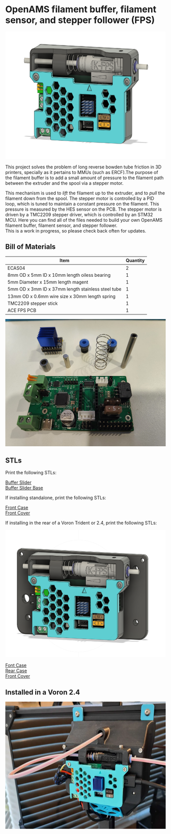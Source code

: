 # OpenAMS filament buffer, filament sensor, and stepper follower (FPS)


<img src="images/standalone.png" height="400" alt="The FPS">

This project solves the problem of long reverse bowden tube friction in 3D printers, specially as it pertains to MMUs (such as ERCF).The purpose of the filament buffer is to add a small amount of pressure to the filament path between the extruder and the spool via a stepper motor.

This mechanism is used to *lift* the filament up to the extruder, and to *pull* the filament down from the spool. The stepper motor is controlled by a PID loop, which is tuned to maintain a constant pressure on the filament.  This pressure is measured by the HES sensor on the PCB.  The stepper motor is driven by a TMC2209 stepper driver, which is controlled by an STM32 MCU.
Here you can find all of the files needed to build your own OpenAMS filament buffer, filament sensor, and stepper follower.  
This is a work in progress, so please check back often for updates.

## Bill of Materials

| Item | Quantity |
| ---- | -------- | 
| ECAS04 | 2 |
| 8mm OD x 5mm ID x 10mm length oiless bearing | 1 |
| 5mm Diameter x 15mm length magent | 1 |
| 5mm OD x 3mm ID x 37mm length stainless steel tube | 1 |
| 13mm OD x 0.6mm wire size x 30mm length spring | 1 |
| TMC2209 stepper stick | 1 |
| ACE FPS PCB | 1 |


<img src="images/IMG20240107125601.jpg" height="400" alt="The Hardware">

## STLs

Print the following STLs:

[Buffer Slider](STLs/rev1.0/buffer-slider.stl)\
[Buffer Slider Base](STLs/rev1.0/buffer-slider-base.stl)

If installing standalone, print the following STLs:

[Front Case](STLs/rev1.0/standalone-front.stl)\
[Front Cover](STLs/rev1.0/case-cover.stl)

If installing in the rear of a Voron Trident or 2.4, print the following STLs:

<img src="images/voron-case.png" height="400" alt="Voron">

[Font Case](STLs/rev1.0/voron-case-front.stl)\
[Rear Case](STLs/rev1.0/voron-case-rear.stl)\
[Front Cover](STLs/rev1.0/case-cover.stl)

## Installed in a Voron 2.4

<img src="images/installed.png" height="400" alt="Installed">
